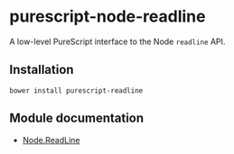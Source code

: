 # purescript-node-readline

A low-level PureScript interface to the Node `readline` API.

## Installation

```
bower install purescript-readline
```

## Module documentation

- [Node.ReadLine](docs/Node/ReadLine.md)
